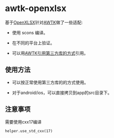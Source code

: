 # awtk-openxlsx

基于[OpenXLSX](https://github.com/troldal/OpenXLSX)针对[AWTK](https://github.com/zlgopen/awtk)做了一些适配:

* 使用 scons 编译。

* 在不同的平台上验证。

* 可以用[AWTK引用第三方库的方式](https://github.com/zlgopen/awtk/blob/master/docs/how_to_use_3rd_libs.md)引用。

## 使用方法

 * 可以按正常使用第三方库的的方式使用。

 * 对于android/ios，可以直接拷贝到app的src目录下。


## 注意事项

需要使用cxx17编译

```
helper.use_std_cxx(17)
```
